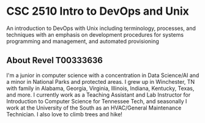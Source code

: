 <h1>CSC 2510 Intro to DevOps and Unix</h1>
<p>An introduction to DevOps with Unix including terminology, processes, and techniques with an
emphasis on development procedures for systems programming and management, and
automated provisioning</p>
<h2>About Revel T00333636</h2>
<p>I'm a junior in computer science with a concentration in Data Science/AI and a minor in 
  National Parks and protected areas. I grew up in Winchester, TN with family in Alabama, Georgia,
  Virginia, Illinois, Indiana, Kentucky, Texas, and more. I currently work as a Teaching Assistant and 
  Lab Instructor for Introduction to Computer Science for Tennessee Tech, and seasonally I work at the 
  University of the South as an HVAC/General Maintenance Technician. I also love to climb trees and hike!</p>
